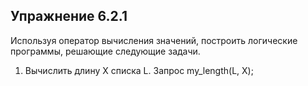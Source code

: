 ## Упражнение 6.2.1

Используя оператор вычисления значений, построить логические программы, решающие следующие задачи.

1. Вычислить длину X списка L.
Запрос my_length(L, X);